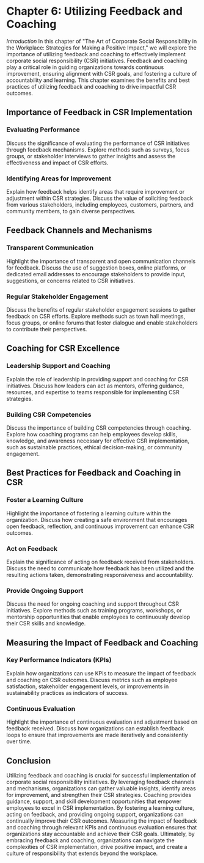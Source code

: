 Chapter 6: Utilizing Feedback and Coaching
==========================================

*Introduction* In this chapter of "The Art of Corporate Social Responsibility in the Workplace: Strategies for Making a Positive Impact," we will explore the importance of utilizing feedback and coaching to effectively implement corporate social responsibility (CSR) initiatives. Feedback and coaching play a critical role in guiding organizations towards continuous improvement, ensuring alignment with CSR goals, and fostering a culture of accountability and learning. This chapter examines the benefits and best practices of utilizing feedback and coaching to drive impactful CSR outcomes.

Importance of Feedback in CSR Implementation
--------------------------------------------

### Evaluating Performance

Discuss the significance of evaluating the performance of CSR initiatives through feedback mechanisms. Explore methods such as surveys, focus groups, or stakeholder interviews to gather insights and assess the effectiveness and impact of CSR efforts.

### Identifying Areas for Improvement

Explain how feedback helps identify areas that require improvement or adjustment within CSR strategies. Discuss the value of soliciting feedback from various stakeholders, including employees, customers, partners, and community members, to gain diverse perspectives.

Feedback Channels and Mechanisms
--------------------------------

### Transparent Communication

Highlight the importance of transparent and open communication channels for feedback. Discuss the use of suggestion boxes, online platforms, or dedicated email addresses to encourage stakeholders to provide input, suggestions, or concerns related to CSR initiatives.

### Regular Stakeholder Engagement

Discuss the benefits of regular stakeholder engagement sessions to gather feedback on CSR efforts. Explore methods such as town hall meetings, focus groups, or online forums that foster dialogue and enable stakeholders to contribute their perspectives.

Coaching for CSR Excellence
---------------------------

### Leadership Support and Coaching

Explain the role of leadership in providing support and coaching for CSR initiatives. Discuss how leaders can act as mentors, offering guidance, resources, and expertise to teams responsible for implementing CSR strategies.

### Building CSR Competencies

Discuss the importance of building CSR competencies through coaching. Explore how coaching programs can help employees develop skills, knowledge, and awareness necessary for effective CSR implementation, such as sustainable practices, ethical decision-making, or community engagement.

Best Practices for Feedback and Coaching in CSR
-----------------------------------------------

### Foster a Learning Culture

Highlight the importance of fostering a learning culture within the organization. Discuss how creating a safe environment that encourages open feedback, reflection, and continuous improvement can enhance CSR outcomes.

### Act on Feedback

Explain the significance of acting on feedback received from stakeholders. Discuss the need to communicate how feedback has been utilized and the resulting actions taken, demonstrating responsiveness and accountability.

### Provide Ongoing Support

Discuss the need for ongoing coaching and support throughout CSR initiatives. Explore methods such as training programs, workshops, or mentorship opportunities that enable employees to continuously develop their CSR skills and knowledge.

Measuring the Impact of Feedback and Coaching
---------------------------------------------

### Key Performance Indicators (KPIs)

Explain how organizations can use KPIs to measure the impact of feedback and coaching on CSR outcomes. Discuss metrics such as employee satisfaction, stakeholder engagement levels, or improvements in sustainability practices as indicators of success.

### Continuous Evaluation

Highlight the importance of continuous evaluation and adjustment based on feedback received. Discuss how organizations can establish feedback loops to ensure that improvements are made iteratively and consistently over time.

Conclusion
----------

Utilizing feedback and coaching is crucial for successful implementation of corporate social responsibility initiatives. By leveraging feedback channels and mechanisms, organizations can gather valuable insights, identify areas for improvement, and strengthen their CSR strategies. Coaching provides guidance, support, and skill development opportunities that empower employees to excel in CSR implementation. By fostering a learning culture, acting on feedback, and providing ongoing support, organizations can continually improve their CSR outcomes. Measuring the impact of feedback and coaching through relevant KPIs and continuous evaluation ensures that organizations stay accountable and achieve their CSR goals. Ultimately, by embracing feedback and coaching, organizations can navigate the complexities of CSR implementation, drive positive impact, and create a culture of responsibility that extends beyond the workplace.
